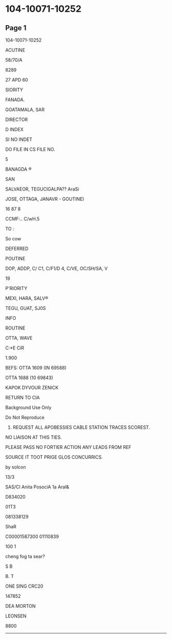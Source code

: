 # 104-10071-10252

## Page 1

104-10071-10252

ACUTINE

58/70/A

8289

27 APD 60

SIORITY

FANADA.

GOATAMALA, SAR

DIRECTOR

D INDEX

SI NO INDET

DO FILE IN CS FILE NO.

5

BANAGDA ®

SAN

SALVAEOR, TEGUCIGALPA?? AraSi

JOSE, OTTAGA, JANAVR - GOUTINE)

16 87 8

CCMF:.. С/wH.5

TO :

So cow

DEFERRED

POUTINE

DOP, ADDP, C/ C1, C/F1/D 4, C/VE, OC/SH/SA, V

19

P'RIORITY

MEXI, HARA, SALV®

TEGU, GUAT, SJ0S

INFO

ROUTINE

OTTA, WAVE

C:*E CiR

1.900

BEFS: OTTA 1609 (IN 69588)

OTTA 1688 (10 69843)

KAPOK DYVOUR ZENICK

RETURN TO CIA

Background Use Only

Do Not Reproduce

1. REQUEST ALL APOBESSIES CABLE STATION TRACES SCOREST.

NO LIAISON AT THIS TIES.

PLEASE PASS NO FORTIER ACTION ANY LEADS FROM REF

SOURCE IT TOOT PRIGE GLOS CONCURRICS.

by solcon

13/3

SAS/CI Anita PosociA 1a Aral&

D834020

01T3

081338129

ShaR

C00001587300 01110839

100 1

cheng fog ta sear?

S B

B. T

ONE SING CRC20

147852

DEA MORTON

LEONSEN

8800

---

